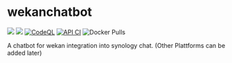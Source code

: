 # wekanchatbot
![](https://img.shields.io/github/issues/Azorimor/wekanchatbot)
![](https://img.shields.io/github/license/Azorimor/wekanchatbot)
[![CodeQL](https://github.com/Azorimor/wekanchatbot/actions/workflows/codeql-analysis.yml/badge.svg?branch=master)](https://github.com/Azorimor/wekanchatbot/actions/workflows/codeql-analysis.yml)
[![API CI](https://github.com/Azorimor/wekanchatbot/actions/workflows/api.yml/badge.svg?branch=master)](https://github.com/Azorimor/wekanchatbot/actions/workflows/api.yml)
![Docker Pulls](https://img.shields.io/docker/pulls/azorimor/wekanchatbot)
  
A chatbot for wekan integration into synology chat. (Other Plattforms can be added later)
